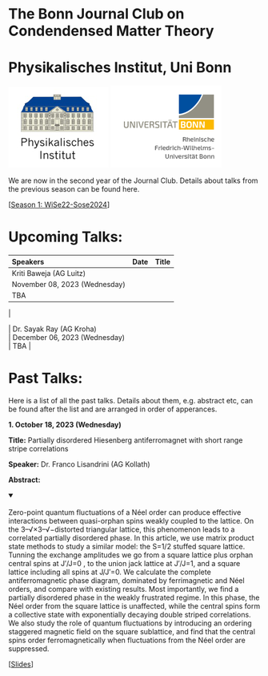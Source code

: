 # The Bonn Journal Club on Condendensed Matter Theory
# Physikalisches Institut, Uni Bonn

![Thumbnail](institutelogo.png)
![Thumbnail](logo.png)

We are now in the second year of the Journal Club. Details about talks from the previous season can be found here. 


[[Season 1: WiSe22-Sose2024](https://sagnikiiser.github.io/CondMat-Bonn/Season-1/)]

# Upcoming Talks:


| Speakers              | Date | Title |
| :---------------- | :------ | :---- |
| Kriti Baweja (AG Luitz)       
| November 08, 2023 (Wednesday)   
| TBA
|

| Dr. Sayak Ray (AG Kroha)       
| December 06, 2023 (Wednesday)   
| TBA
|

# Past Talks:

Here is a list of all the past talks. Details about them, e.g. abstract etc, can be found after the list and are arranged in order of apperances. 
 
**1. October 18, 2023 (Wednesday)**

 
**Title:**  Partially disordered Hiesenberg antiferromagnet with short range stripe correlations

**Speaker:**  Dr. Franco Lisandrini (AG Kollath)

**Abstract:** 


<details open>
<summary> </summary>
<br>  Zero-point quantum fluctuations of a Néel order can produce effective interactions between quasi-orphan spins weakly coupled to the lattice. On the 3–√×3–√−distorted triangular lattice, this phenomenon leads to a correlated partially disordered phase. In this article, we use matrix product state methods to study a similar model: the S=1/2 stuffed square lattice. Tunning the exchange amplitudes we go from a square lattice plus orphan central spins at J′/J=0 , to the union jack lattice at J′/J=1, and a square lattice including all spins at J/J′=0. We calculate the complete antiferromagnetic phase diagram, dominated by ferrimagnetic and Néel orders, and compare with existing results. Most importantly, we find a partially disordered phase in the weakly frustrated regime. In this phase, the Néel order from the square lattice is unaffected, while the central spins form a collective state with exponentially decaying double striped correlations. We also study the role of quantum fluctuations by introducing an ordering staggered magnetic field on the square sublattice, and find that the central spins order ferromagnetically when fluctuations from the Néel order are suppressed.
</details>




 


[[Slides](https://sagnikiiser.github.io/CondMat-Bonn/Franco_Slides.pdf)]



